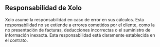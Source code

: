 ## Responsabilidad de Xolo

Xolo asume la responsabilidad en caso de error en sus cálculos. Esta responsabilidad no se extiende a errores cometidos por el cliente, como la no presentación de facturas, deducciones incorrectas o el suministro de información inexacta. Esta responsabilidad está claramente establecida en el contrato. 
